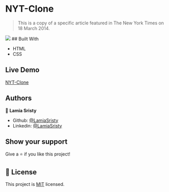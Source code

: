 # NYT-Clone
> This is a copy of a specific article featured in The New York Times on 18 March 2014.

<img src="images/nyt.png">
## Built With

- HTML
- CSS

## Live Demo

[NYT-Clone](https://rawcdn.githack.com/LamiaSristy/nytimes-clone/7d2a29e01ee9a7318f301de67f95a5e568b3ee5b/index.html)

## Authors

👤 **Lamia Sristy**

- Github: [@LamiaSristy](https://github.com/LamiaSristy)
- Linkedin: [@LamiaSristy](https://www.linkedin.com/in/lamia-hemayet-sristy/)

## Show your support

Give a ⭐️ if you like this project!

## 📝 License

This project is [MIT](lic.url) licensed.


